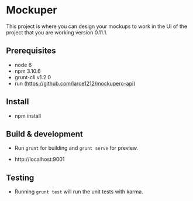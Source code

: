 # Mockuper

This project is where you can design your mockups to work in the UI of the project that you are working
version 0.11.1.

## Prerequisites
* node 6
* npm 3.10.6
* grunt-cli v1.2.0
* run (https://github.com/larce1212/mockupero-api)

## Install
* npm install
## Build & development

* Run `grunt` for building and `grunt serve` for preview.

* http://localhost:9001

## Testing

* Running `grunt test` will run the unit tests with karma.
